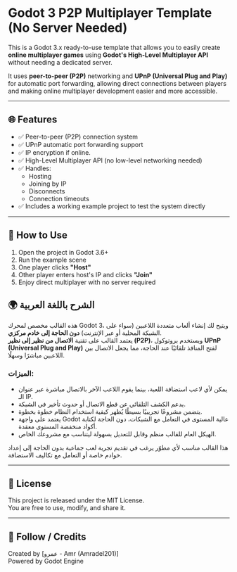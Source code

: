 # Godot 3 P2P Multiplayer Template (No Server Needed)

This is a Godot 3.x ready-to-use template that allows you to easily create **online multiplayer games** using **Godot's High-Level Multiplayer API** without needing a dedicated server.

It uses **peer-to-peer (P2P)** networking and **UPnP (Universal Plug and Play)** for automatic port forwarding, allowing direct connections between players and making online multiplayer development easier and more accessible.


---

## 🌐 Features

- ✅ Peer-to-peer (P2P) connection system
- ✅ UPnP automatic port forwarding support
- ✅ IP encryption if online.
- ✅ High-Level Multiplayer API (no low-level networking needed)
- ✅ Handles:
  - Hosting
  - Joining by IP
  - Disconnects
  - Connection timeouts
- ✅ Includes a working example project to test the system directly

---

## 🚀 How to Use

1. Open the project in Godot 3.6+
2. Run the example scene
3. One player clicks **"Host"**
4. Other player enters host's IP and clicks **"Join"**
5. Enjoy direct multiplayer with no server required

## 🌍 الشرح باللغة العربية

هذه القالب مخصص لمحرك Godot 3، ويتيح لك إنشاء ألعاب متعددة اللاعبين (سواء على الشبكة المحلية أو عبر الإنترنت) **دون الحاجة إلى خادم مركزي**.  
يعتمد القالب على تقنية **الاتصال من نظير إلى نظير (P2P)**، ويستخدم بروتوكول **UPnP (Universal Plug and Play)** لفتح المنافذ تلقائيًا عند الحاجة، مما يجعل الاتصال بين اللاعبين مباشرًا وسهلًا.

### الميزات:

- يمكن لأي لاعب استضافة اللعبة، بينما يقوم اللاعب الآخر بالاتصال مباشرة عبر عنوان الـ IP.
- يدعم الكشف التلقائي عن قطع الاتصال أو حدوث تأخير في الشبكة.
- يتضمن مشروعًا تجريبيًا بسيطًا يُظهر كيفية استخدام النظام خطوة بخطوة.
- يعتمد على واجهة Godot عالية المستوى في التعامل مع الشبكات، دون الحاجة لكتابة أكواد منخفضة المستوى معقدة.
- الهيكل العام للقالب منظم وقابل للتعديل بسهولة ليتناسب مع مشروعك الخاص.

هذا القالب مناسب لأي مطوّر يرغب في تقديم تجربة لعب جماعية بدون الحاجة إلى إعداد خوادم خاصة أو التعامل مع تكاليف الاستضافة.

---

## 📜 License

This project is released under the MIT License.  
You are free to use, modify, and share it.

---

## 🔗 Follow / Credits

Created by [عمرو - Amr (Amradel201)]  
Powered by Godot Engine
